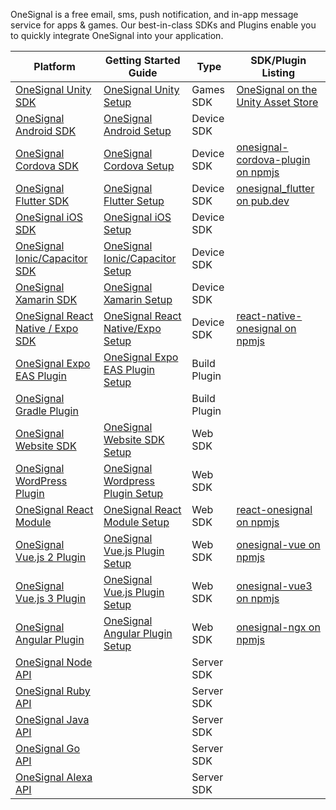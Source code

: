 OneSignal is a free email, sms, push notification, and in-app message service for apps & games.  Our best-in-class SDKs and Plugins enable you to quickly integrate OneSignal into your application.


| Platform                                                                                 | Getting Started Guide                                                                                     | Type         | SDK/Plugin Listing                                                                                                           |
| ---------------------------------------------------------------------------------------- | --------------------------------------------------------------------------------------------------------- | ------------ | ---------------------------------------------------------------------------------------------------------------------------- |
| [OneSignal Unity SDK](https://github.com/OneSignal/OneSignal-Unity-SDK)                  | [OneSignal Unity Setup](https://documentation.onesignal.com/docs/unity-sdk-setup)                         | Games SDK    | [OneSignal on the Unity Asset Store](https://assetstore.unity.com/packages/add-ons/services/billing/onesignal-sdk-193316)    |
| [OneSignal Android SDK](https://github.com/OneSignal/OneSignal-Android-SDK)              | [OneSignal Android Setup](https://documentation.onesignal.com/docs/android-sdk-setup)                     | Device SDK   |                                                                                                                              |
| [OneSignal Cordova SDK](https://github.com/OneSignal/OneSignal-Cordova-SDK)              | [OneSignal Cordova Setup](https://documentation.onesignal.com/docs/cordova-sdk-setup)                     | Device SDK   | [onesignal-cordova-plugin on npmjs](https://www.npmjs.com/package/onesignal-cordova-plugin)                                  |
| [OneSignal Flutter SDK](https://github.com/OneSignal/OneSignal-Flutter-SDK)              | [OneSignal Flutter Setup](https://documentation.onesignal.com/docs/flutter-sdk-setup)                     | Device SDK   | [onesignal\_flutter on pub.dev](https://pub.dev/packages/onesignal_flutter)                                                  |
| [OneSignal iOS SDK](https://github.com/OneSignal/OneSignal-iOS-SDK)                      | [OneSignal iOS Setup](https://documentation.onesignal.com/docs/ios-sdk-setup)                             | Device SDK   |                                                                                                                              |
| [OneSignal Ionic/Capacitor SDK](https://github.com/OneSignal/OneSignal-Cordova-SDK)      | [OneSignal Ionic/Capacitor Setup](https://documentation.onesignal.com/docs/ionic-sdk-setup)               | Device SDK   |                                                                                                                              |
| [OneSignal Xamarin SDK](https://github.com/OneSignal/OneSignal-Xamarin-SDK)              | [OneSignal Xamarin Setup](https://documentation.onesignal.com/docs/xamarin-sdk-setup)                     | Device SDK   |                                                                                                                              |
| [OneSignal React Native / Expo SDK](https://github.com/OneSignal/react-native-onesignal) | [OneSignal React Native/Expo Setup](https://documentation.onesignal.com/docs/react-native-sdk-setup)      | Device SDK   | [react-native-onesignal on npmjs](https://www.npmjs.com/package/react-native-onesignal)                                      |
| [OneSignal Expo EAS Plugin](https://github.com/OneSignal/onesignal-expo-plugin)          | [OneSignal Expo EAS Plugin Setup](https://documentation.onesignal.com/docs/react-native-expo-sdk-setup)   | Build Plugin |                                                                                                                              |
| [OneSignal Gradle Plugin](https://github.com/OneSignal/OneSignal-Gradle-Plugin)          |                                                                                                           | Build Plugin |                                                                                                                              |
| [OneSignal Website SDK](https://github.com/OneSignal/OneSignal-Website-SDK)              | [OneSignal Website SDK Setup](https://documentation.onesignal.com/docs/web-push-quickstart)               | Web SDK      |                                                                                                                              |
| [OneSignal WordPress Plugin](https://github.com/OneSignal/OneSignal-WordPress-Plugin)    | [OneSignal Wordpress Plugin Setup](https://documentation.onesignal.com/docs/wordpress)                    | Web SDK      |                                                                                                                              |
| [OneSignal React Module](https://github.com/OneSignal/react-onesignal)                   | [OneSignal React Module Setup](https://documentation.onesignal.com/docs/react-js-setup)                   | Web SDK      | [react-onesignal on npmjs](https://www.npmjs.com/package/react-onesignal)                                                    |
| [OneSignal Vue.js 2 Plugin](https://github.com/OneSignal/onesignal-vue)                    | [OneSignal Vue.js Plugin Setup](https://documentation.onesignal.com/docs/vue-js-setup)                    | Web SDK      | [onesignal-vue on npmjs](https://www.npmjs.com/package/onesignal-vue)                                                        |
| [OneSignal Vue.js 3 Plugin](https://github.com/OneSignal/onesignal-vue3)                    | [OneSignal Vue.js Plugin Setup](https://documentation.onesignal.com/docs/vue-js-setup)                    | Web SDK      | [onesignal-vue3 on npmjs](https://www.npmjs.com/package/@onesignal/onesignal-vue3)                                                        |
| [OneSignal Angular Plugin](https://github.com/OneSignal/onesignal-ngx)                   | [OneSignal Angular Plugin Setup](https://documentation.onesignal.com/docs/angular-setup)                  | Web SDK      | [onesignal-ngx on npmjs](https://www.npmjs.com/package/onesignal-ngx)                                                        |
| [OneSignal Node API](https://github.com/OneSignal/node-onesignal-api)                        |                                                                                                           | Server SDK   |                                                                                                                              |
| [OneSignal Ruby API](https://github.com/OneSignal/onesignal-ruby-api)                 |                                                                                                           | Server SDK   |                                                                                                                              |
| [OneSignal Java API](https://github.com/OneSignal/onesignal-java-api)                 |                                                                                                           | Server SDK   |                                                                                                                              |
| [OneSignal Go API](https://github.com/OneSignal/onesignal-go-api)                     |                                                                                                           | Server SDK   |                                                                                                                              |
| [OneSignal Alexa API](https://github.com/OneSignal/OneSignal-Alexa-Nodejs-SDK)           |                                                                                                           | Server SDK   |                                                                                                                              |

